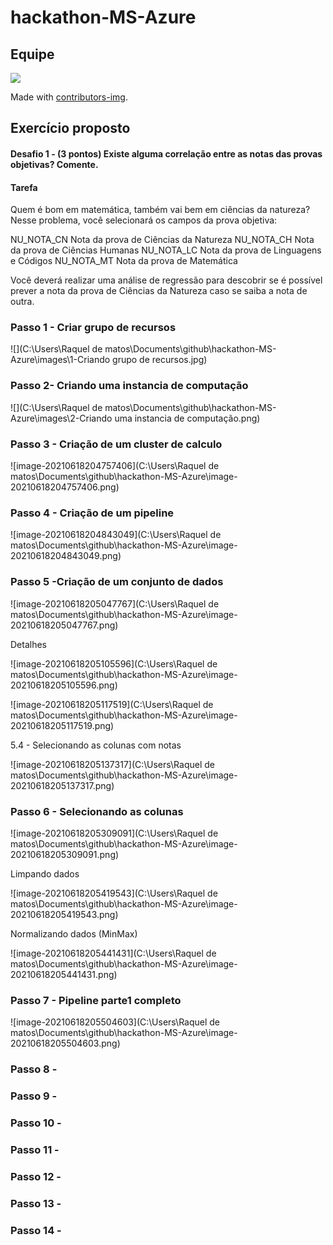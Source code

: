 



# hackathon-MS-Azure

## Equipe

<a href="https://github.com/rockiir/hackathon-MS-Azure/graphs/contributors">
  <img src="https://contrib.rocks/image?repo=rockiir/hackathon-MS-Azure" />
</a>

Made with [contributors-img](https://contrib.rocks).

## Exercício proposto

#### Desafio 1 - (3 pontos) Existe alguma correlação entre as notas das provas objetivas? Comente.

#### Tarefa

Quem é bom em matemática, também vai bem em ciências da natureza? Nesse problema, você selecionará os campos da prova objetiva:

NU_NOTA_CN Nota da prova de Ciências da Natureza NU_NOTA_CH Nota da prova de Ciências Humanas NU_NOTA_LC Nota da prova de Linguagens e Códigos NU_NOTA_MT Nota da prova de Matemática

Você deverá realizar uma análise de regressão para descobrir se é possível prever a nota da prova de Ciências da Natureza caso se saiba a nota de outra.

### Passo 1 - Criar grupo de recursos

![](C:\Users\Raquel de matos\Documents\github\hackathon-MS-Azure\images\1-Criando grupo de recursos.jpg)

### Passo 2-  Criando uma instancia de computação

![](C:\Users\Raquel de matos\Documents\github\hackathon-MS-Azure\images\2-Criando uma instancia de computação.png)

### Passo 3 -  Criação de um cluster de calculo

![image-20210618204757406](C:\Users\Raquel de matos\Documents\github\hackathon-MS-Azure\image-20210618204757406.png)

### Passo 4 -  Criação de um pipeline

![image-20210618204843049](C:\Users\Raquel de matos\Documents\github\hackathon-MS-Azure\image-20210618204843049.png)

### Passo 5 -Criação de um conjunto de dados

![image-20210618205047767](C:\Users\Raquel de matos\Documents\github\hackathon-MS-Azure\image-20210618205047767.png)

Detalhes

![image-20210618205105596](C:\Users\Raquel de matos\Documents\github\hackathon-MS-Azure\image-20210618205105596.png)



![image-20210618205117519](C:\Users\Raquel de matos\Documents\github\hackathon-MS-Azure\image-20210618205117519.png)

5.4 - Selecionando as colunas com notas

![image-20210618205137317](C:\Users\Raquel de matos\Documents\github\hackathon-MS-Azure\image-20210618205137317.png)

### Passo 6 - Selecionando as colunas

![image-20210618205309091](C:\Users\Raquel de matos\Documents\github\hackathon-MS-Azure\image-20210618205309091.png)

Limpando dados

![image-20210618205419543](C:\Users\Raquel de matos\Documents\github\hackathon-MS-Azure\image-20210618205419543.png)

Normalizando dados (MinMax)

![image-20210618205441431](C:\Users\Raquel de matos\Documents\github\hackathon-MS-Azure\image-20210618205441431.png)



### Passo 7 -  Pipeline parte1 completo

![image-20210618205504603](C:\Users\Raquel de matos\Documents\github\hackathon-MS-Azure\image-20210618205504603.png)



### Passo 8 -



### Passo 9 -



### Passo 10  -



### Passo 11 -



### Passo 12 -

### Passo 13 -

### Passo 14 -

